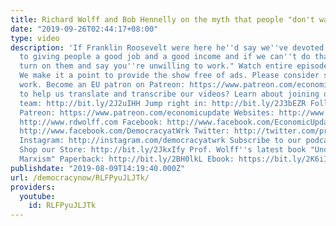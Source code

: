 ```yaml
---
title: Richard Wolff and Bob Hennelly on the myth that people "don't want to work"
date: "2019-09-26T02:44:17+08:00"
type: video
description: 'If Franklin Roosevelt were here he''d say we''ve devoted as a nation
  to giving people a good job and a good income and if we can''t do that, we can''t
  turn on them and say you''re unwilling to work." Watch entire episode: https://www.youtube.com/watch?v=SKspO1f-dys&list=PLPJpiw1WYdTMLIyASxEheOVjl1vKkajYj&index=18
  We make it a point to provide the show free of ads. Please consider supporting our
  work. Become an EU patron on Patreon: https://www.patreon.com/economicupdate Want
  to help us translate and transcribe our videos? Learn about joining our translation
  team: http://bit.ly/2J2uIHH Jump right in: http://bit.ly/2J3bEZR Follow us ONLINE:
  Patreon: https://www.patreon.com/economicupdate Websites: http://www.democracyatwork.info/econo...
  http://www.rdwolff.com Facebook: http://www.facebook.com/EconomicUpdate http://www.facebook.com/RichardDWolff
  http://www.facebook.com/DemocracyatWrk Twitter: http://twitter.com/profwolff http://twitter.com/democracyatwrk
  Instagram: http://instagram.com/democracyatwrk Subscribe to our podcast: http://economicupdate.libsyn.com
  Shop our Store: http://bit.ly/2JkxIfy Prof. Wolff''s latest book "Understanding
  Marxism" Paperback: http://bit.ly/2BH0lkL Ebook: https://bit.ly/2K6iI8'
publishdate: "2019-08-09T14:19:40.000Z"
url: /democracynow/RLFPyuJLJTk/
providers:
  youtube:
    id: RLFPyuJLJTk
---
```

